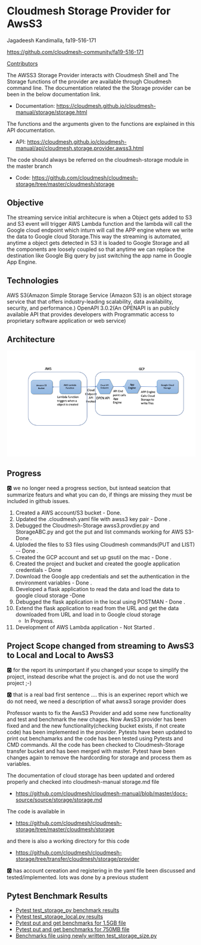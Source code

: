 # Cloudmesh Storage Provider for AwsS3

Jagadeesh Kandimalla, fa19-516-171 

<https://github.com/cloudmesh-community/fa19-516-171>

[Contributors](https://github.com/cloudmesh-community/fa19-516-171/graphs/contributors)

The AWSS3 Storage Provider interacts with Cloudmesh Shell and The Storage functions
of the provider are available through Cloudmesh command line. The documentation
related the the Storage provider can be been in the below documentation link.

* Documentation: <https://cloudmesh.github.io/cloudmesh-manual/storage/storage.html>

The functions and the arguments given to the functions are explained in this API documentation.

* API: <https://cloudmesh.github.io/cloudmesh-manual/api/cloudmesh.storage.provider.awss3.html>

The code should always be referred on the cloudmesh-storage module in the master branch

* Code: <https://github.com/cloudmesh/cloudmesh-storage/tree/master/cloudmesh/storage>

## Objective

The streaming service initial architecure is when a Object gets added to
S3 and S3 event will trigger AWS Lambda function and the lambda will
call the Google cloud endpoint which inturn will call the APP engine
where we write the data to Google cloud Storage.This way the streaming
is automated, anytime a object gets detected in S3 it is loaded to
Google Storage and all the components are loosely coupled so that
anytime we can replace the destination like Google Big query by just
switching the app name in Google App Engine.

## Technologies


AWS S3(Amazon Simple Storage Service (Amazon S3) is an object storage service that
that offers industry-leading scalability, data availability, security, and performance.)
OpenAPI 3.0.2(An OPENAPI is an publicly available API that provides developers with 
Programmatic access to proprietary software application or web service)


## Architecture

![architecture](images/architecuture-171.png)

## Progress

:o2: we no longer need a progress section, but isntead seatcion 
that summarize featurs and what you can do, if things are missing
they must be included in github issues.

1. Created a AWS account/S3 bucket - Done.
1. Updated the .cloudmesh.yaml file with awss3 key pair - Done .
1. Debugged the Cloudmesh-Storage awss3.provdier.py and StorageABC.py 
   and got the put and list commands working for AWS S3- Done .
1. Uploded the files to S3 files using Cloudmesh commands(PUT and LIST) 
   -- Done . 
1. Created the GCP account and set up gsutil on the mac - Done .
1. Created the project and bucket and created the google application 
   credentials - Done 
1. Download the Google app credentials and set the authentication in 
   the environment variables - Done . 
1. Developed a flask application to read the data and load the data to 
   google cloud storage -Done 
1. Debugged the flask application in the local using POSTMAN - Done . 
1. Extend the flask application to read from the URL and get 
   the data downloaded from URL and load in to Google cloud storage 
   - In Progress.
1. Development of AWS Lambda application - Not Started . 

## Project Scope changed from streaming to AwsS3 to Local and Local to AwsS3

:o2: for the report its unimportant if you changed your scope to simplify the 
project, instead describe what the project is. and do not use the word project 
;-)

:o2: that is a real bad first sentence .... this is an experinec report which 
we do not need, we need a description of what awss3 sorage provider does


Professor wants to fix the AwsS3 Provider and add some new functionality
and test and benchmark the new chages. Now AwsS3 provider has been fixed
and and the new functionality(checking bucket exists, if not create
code) has been implemented in the provider. Pytests have been updated to
print out benchamarks and the code has been tested using Pytests and CMD
commands. All the code has been checked to Cloudmesh-Storage transfer
bucket and has been merged with master. Pytest have been changes again
to remove the hardcording for storage and process them as variables.

The documentation of cloud storage has been updated and ordered properly
and checked into cloudmesh-manual storage.md file

* <https://github.com/cloudmesh/cloudmesh-manual/blob/master/docs-source/source/storage/storage.md>

The code is available in 

* <https://github.com/cloudmesh/cloudmesh-storage/tree/master/cloudmesh/storage>

and there is also a working directory for this code

* <https://github.com/cloudmesh/cloudmesh-storage/tree/transfer/cloudmesh/storage/provider>

:o2: has account cereation and registering in the yaml file been discussed and tested/implemented. lots was done by a previous student

## Pytest Benchmark Results

* [Pytest test_storage_py benchmark results](../project/awss3storagebenchmarks.txt)
* [Pytest test_storage_local.py results](../project/localtest9.txt)
* [Pytest put and get benchmarks for 1.5GB file](../project/cloud-awss3-fa19-171.txt)
* [Pytest put and get benchmarks for 750MB file](../project/cloud-awss3-fa19-171-750MB.txt)
* [Benchmarks file using newly written test_storage_size.py](../project/storage-aws-fa19-516-171.txt)






